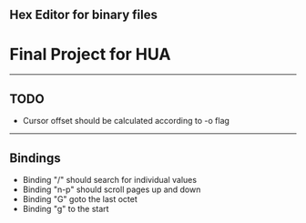 ## Hex Editor for binary files

# Final Project for HUA 
---
## TODO

- Cursor offset should be calculated according to -o flag 

---
## Bindings

- Binding "/" should search for individual values
- Binding "n-p" should scroll pages up and down
- Binding "G" goto the last octet
- Binding "g" to the start
